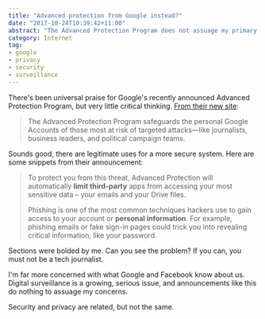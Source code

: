 ```yaml
---
title: "Advanced protection from Google instead?"
date: "2017-10-24T10:39:42+11:00"
abstract: "The Advanced Protection Program does not assuage my primary concern with digital surveillance."
category: Internet
tag:
- google
- privacy
- security
- surveillance
---
```

There's been universal praise for Google's recently announced Advanced Protection Program, but very little critical thinking. [From their new site]\:

> The Advanced Protection Program safeguards the personal Google Accounts of those most at risk of targeted attacks—like journalists, business leaders, and political campaign teams.

Sounds good, there are legitimate uses for a more secure system. Here are some snippets from their announcement:

> To protect you from this threat, Advanced Protection will automatically **limit third-party** apps from accessing your most sensitive data – your emails and your Drive files.
>
> Phishing is one of the most common techniques hackers use to gain access to your account or **personal information**. For example, phishing emails or fake sign-in pages could trick you into revealing critical information, like your password.

Sections were bolded by me. Can you see the problem? If you can, you must not be a tech journalist.

I'm far more concerned with what Google and Facebook know about us. Digital surveillance is a growing, serious issue, and announcements like this do nothing to assuage my concerns.

Security and privacy are related, but not the same.

[From their new site]: https://landing.google.com/advancedprotection/

